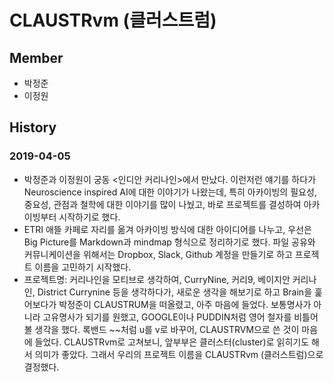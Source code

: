 # CLAUSTRvm (클러스트럼)

## Member
- 박정준
- 이정원

## History
### 2019-04-05
- 박정준과 이정원이 궁동 <인디안 커리나인>에서 만났다. 이런저런 얘기를 하다가 Neuroscience inspired AI에 대한 이야기가 나왔는데, 특히 아카이빙의 필요성, 중요성, 관점과 철학에 대한 이야기를 많이 나눴고, 바로 프로젝트를 결성하여 아카이빙부터 시작하기로 했다.
- ETRI 애뜰 카페로 자리를 옮겨 아카이빙 방식에 대한 아이디어를 나누고, 우선은 Big Picture를 Markdown과 mindmap 형식으로 정리하기로 했다. 파일 공유와 커뮤니케이션을 위해서는 Dropbox, Slack, Github 계정을 만들기로 하고 프로젝트 이름을 고민하기 시작했다.
- 프로젝트명: 커리나인을 모티브로 생각하여, CurryNine, 커리9, 베이지안 커리나인, District Currynine 등을 생각하다가, 새로운 생각을 해보기로 하고 Brain을 훑어보다가 박정준이 CLAUSTRUM을 떠올렸고, 아주 마음에 들었다. 보통명사가 아니라 고유명사가 되기를 원했고, GOOGLE이나 PUDDIN처럼 영어 철자를 비틀어 볼 생각을 했다. 록밴드 ~~처럼 u를 v로 바꾸어, CLAUSTRVM으로 쓴 것이 마음에 들었다. CLAUSTRvm로 고쳐보니, 앞부부은 클러스터(cluster)로 읽히기도 해서 의미가 좋았다. 그래서 우리의 프로젝트 이름을 CLAUSTRvm (클러스트럼)으로 결정했다.
